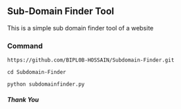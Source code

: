 <h2>Sub-Domain Finder Tool</h2>
<p>This is a simple sub domain finder tool of a website</p>
<h3>Command</h3>

```
https://github.com/BIPL0B-HOSSAIN/Subdomain-Finder.git
```
```
cd Subdomain-Finder
```
```
python subdomainfinder.py
```
<h5>Thank You</h5>
